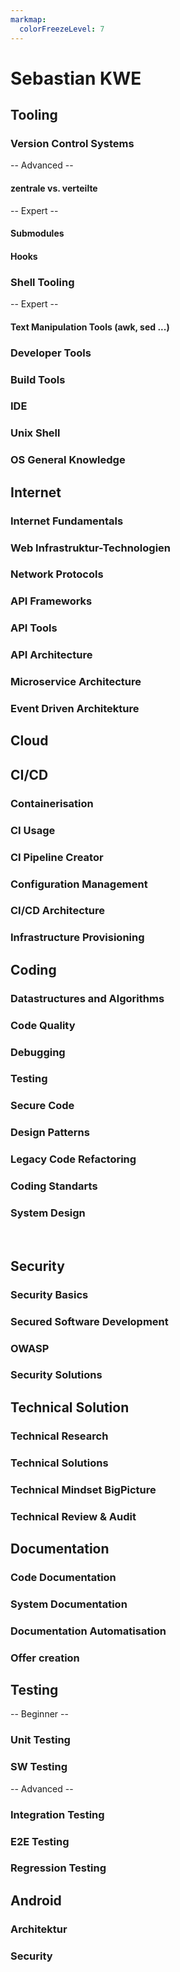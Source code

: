 ```yaml
---
markmap:
  colorFreezeLevel: 7
---
```


# Sebastian KWE

## Tooling

### Version Control Systems
-- Advanced --
#### zentrale vs. verteilte
-- Expert --
#### Submodules
#### Hooks
### Shell Tooling
-- Expert --
#### Text Manipulation Tools (awk, sed ...)

### Developer Tools
### Build Tools
### IDE
### Unix Shell
### OS General Knowledge

## Internet

### Internet Fundamentals
### Web Infrastruktur-Technologien
### Network Protocols
### API Frameworks
### API Tools
### API Architecture
### Microservice Architecture
### Event Driven Architekture

## Cloud

## CI/CD

### Containerisation
### CI Usage
### CI Pipeline Creator
### Configuration Management
### CI/CD Architecture
### Infrastructure Provisioning

## Coding

### Datastructures and Algorithms
### Code Quality
### Debugging
### Testing
### Secure Code
### Design Patterns
### Legacy Code Refactoring
### Coding Standarts
### System Design

 

## Security

### Security Basics
### Secured Software Development
### OWASP
### Security Solutions

## Technical Solution

### Technical Research
### Technical Solutions
### Technical Mindset BigPicture
### Technical Review & Audit

## Documentation
### Code Documentation
### System Documentation
### Documentation Automatisation
### Offer creation

## Testing
-- Beginner --
### Unit Testing
### SW Testing
-- Advanced --
### Integration Testing
### E2E Testing
### Regression Testing

## Android
###  Architektur 
###  Security 